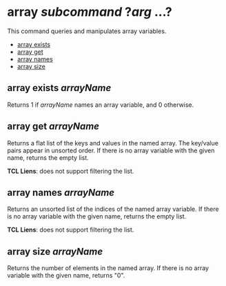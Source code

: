 # array *subcommand* ?*arg* ...?

This command queries and manipulates array variables.

* [array exists](#array-exists)
* [array get](#array-get)
* [array names](#array-names)
* [array size](#array-size)

## array exists *arrayName*

Returns 1 if *arrayName* names an array variable, and 0 otherwise.

## array get *arrayName*

Returns a flat list of the keys and values in the named array.  The key/value pairs appear
in unsorted order. If there is no array variable with the given name, returns the empty list.

**TCL Liens**: does not support filtering the list.

## array names *arrayName*

Returns an unsorted list of the indices of the named array variable.  If there is no array
variable with the given name, returns the empty list.

**TCL Liens**: does not support filtering the list.

## array size *arrayName*

Returns the number of elements in the named array.  If there is no array
variable with the given name, returns "0".
